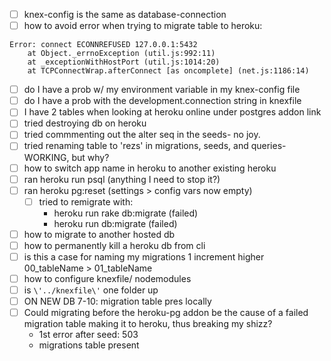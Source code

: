 - [ ] knex-config is the same as database-connection
- [ ] how to avoid error when trying to migrate table to heroku: 
``` 
Error: connect ECONNREFUSED 127.0.0.1:5432
    at Object._errnoException (util.js:992:11)
    at _exceptionWithHostPort (util.js:1014:20)
    at TCPConnectWrap.afterConnect [as oncomplete] (net.js:1186:14)
```

- [ ] do I have a prob w/ my environment variable in my knex-config file
- [ ] do I have a prob with the development.connection string in knexfile
- [ ] I have 2 tables when looking at heroku online under postgres addon link
- [ ] tried destroying db on heroku 
- [ ] tried commmenting out the alter seq in the seeds- no joy.
- [ ] tried renaming table to 'rezs' in migrations, seeds, and queries- WORKING, but why?
- [ ] how to switch app name in heroku to another existing heroku
- [ ] ran heroku run psql (anything I need to stop it?)
- [ ] ran heroku pg:reset (settings > config vars now empty)
    - [ ] tried to remigrate with:
        - heroku run rake db:migrate (failed)
        - heroku run db:migrate (failed)
- [ ] how to migrate to another hosted db
- [ ] how to permanently kill a heroku db from cli
- [ ] is this a case for naming my migrations 1 increment higher 00_tableName > 01_tableName
- [ ] how to configure knexfile/ nodemodules
- [ ] is ```\'../knexfile\'``` one folder up
- [ ] ON NEW DB 7-10: migration table pres locally
- [ ] Could migrating before the heroku-pg addon be the cause of a failed migration table making it to heroku, thus breaking my shizz?
    - 1st error after seed: 503
    - migrations table present
